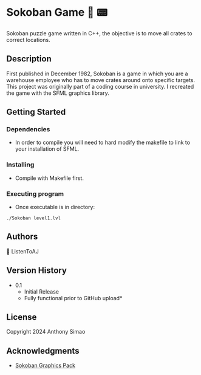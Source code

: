 # Sokoban Game :gift: :pager:

Sokoban puzzle game written in C++, the objective is to move all crates to correct locations.

## Description

First published in December 1982, Sokoban is a game in which you are a warehouse employee who has to move crates around onto specific targets.  This project was originally part of a coding course in university.  I recreated the game with the SFML graphics library.  

## Getting Started

### Dependencies

* In order to compile you will need to hard modify the makefile to link to your installation of SFML.

### Installing

* Compile with Makefile first.

### Executing program

* Once executable is in directory:
```
./Sokoban level1.lvl
```

## Authors

:key: ListenToAJ

## Version History

* 0.1
    * Initial Release
    * Fully functional prior to GitHub upload*


## License

Copyright 2024 Anthony Simao

## Acknowledgments

* [Sokoban Graphics Pack](https://kenney.nl/assets/sokoban)